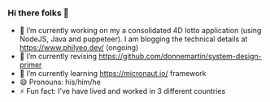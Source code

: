 ### Hi there folks :metal:  

- 🔭 I’m currently working on my a consolidated 4D lotto application (using NodeJS, Java and puppeteer). 
     I am blogging the technical details at https://www.philyeo.dev/ (ongoing)
- 🌱 I’m currently revising https://github.com/donnemartin/system-design-primer
- 🌱 I’m currently learning https://micronaut.io/ framework
- 😄 Pronouns: his/him/he
- ⚡ Fun fact: I've have lived and worked in 3 different countries

